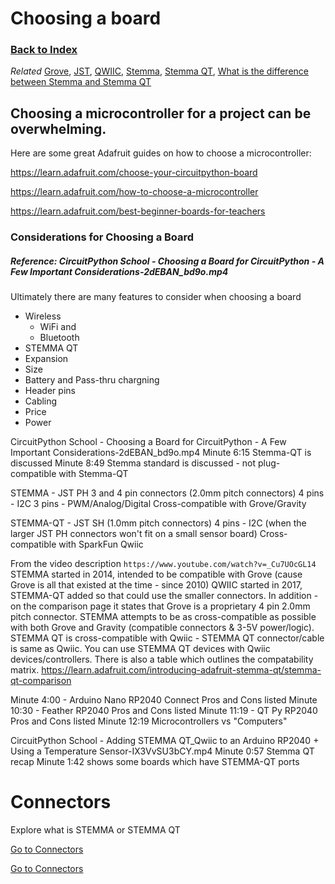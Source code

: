 # Choosing a board

### [Back to Index](index.md)

*Related* [Grove](../glossary/connectors.md#grove), [JST](../glossary/connectors.md#jst), [QWIIC](../glossary/connectors.md#qwiic), [Stemma](../glossary/connectors.md#stemma), [Stemma QT](../glossary/connectors.md#stemma-qt), [What is the difference between Stemma and Stemma QT](../glossary/connectors.md#what-is-the-difference-between-stemma-and-stemma-qt)


## Choosing a microcontroller for a project can be overwhelming.

Here are some great Adafruit guides on how to choose a microcontroller:

https://learn.adafruit.com/choose-your-circuitpython-board

https://learn.adafruit.com/how-to-choose-a-microcontroller

https://learn.adafruit.com/best-beginner-boards-for-teachers

### Considerations for Choosing a Board
##### Reference: CircuitPython School - Choosing a Board for CircuitPython - A Few Important Considerations-2dEBAN_bd9o.mp4

Ultimately there are many features to consider when choosing a board
- Wireless 
    - WiFi 
        and
    - Bluetooth
- STEMMA QT
- Expansion
- Size
- Battery and Pass-thru chargning
- Header pins
- Cabling
- Price 
- Power


CircuitPython School - Choosing a Board for CircuitPython - A Few Important Considerations-2dEBAN_bd9o.mp4
Minute 6:15 Stemma-QT is discussed
Minute 8:49 Stemma standard is discussed - not plug-compatible with Stemma-QT

 STEMMA - JST PH 3 and 4 pin connectors (2.0mm pitch connectors)
 4 pins - I2C
 3 pins - PWM/Analog/Digital
 Cross-compatible with Grove/Gravity

 STEMMA-QT - JST SH (1.0mm pitch connectors)
 4 pins - I2C (when the larger JST PH connectors won't fit on a small sensor board)
 Cross-compatible with SparkFun Qwiic

From the video description ```https://www.youtube.com/watch?v=_Cu7UOcGL14```
 STEMMA started in 2014, intended to be compatible with Grove (cause Grove is all that existed at the time - since 2010)
 QWIIC started in 2017, STEMMA-QT added so that could use the smaller connectors.
 In addition - on the comparison page it states that Grove is a proprietary 4 pin 2.0mm pitch connector.
 STEMMA attempts to be as cross-compatible as possible with both Grove and Gravity (compatible connectors & 3-5V power/logic). STEMMA QT is cross-compatible with Qwiic - STEMMA QT connector/cable is same as Qwiic. You can use STEMMA QT devices with Qwiic devices/controllers.
 There is also a table which outlines the compatability matrix.  https://learn.adafruit.com/introducing-adafruit-stemma-qt/stemma-qt-comparison

Minute 4:00 - Arduino Nano RP2040 Connect Pros and Cons listed
Minute 10:30 - Feather RP2040 Pros and Cons listed
Minute 11:19 - QT Py RP2040 Pros and Cons listed
Minute 12:19 Microcontrollers vs "Computers"



CircuitPython School - Adding STEMMA QT_Qwiic to an Arduino RP2040 + Using a Temperature Sensor-IX3VvSU3bCY.mp4
Minute 0:57  Stemma QT recap
Minute 1:42 shows some boards which have STEMMA-QT ports



# Connectors

Explore what is STEMMA or STEMMA QT

[Go to Connectors](../../glossary/connectors)

<div>
<a href="../../glossary/connectors/" class="btn btn-primary" role="button">Go to Connectors</a>
</div>



